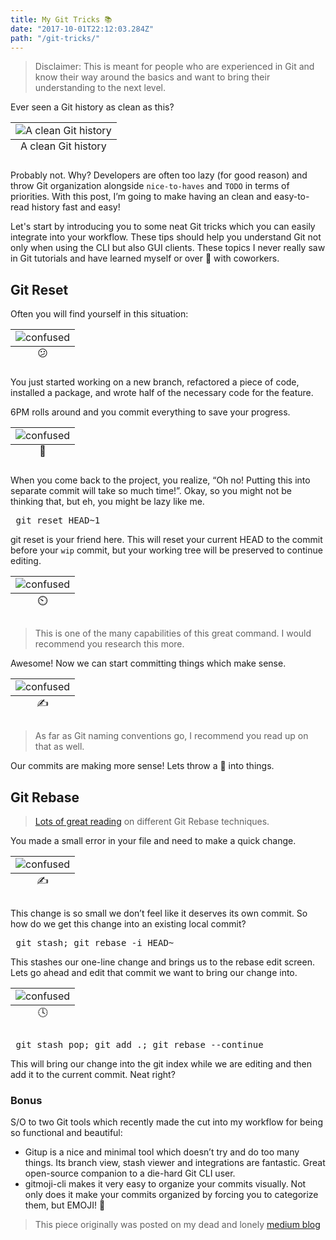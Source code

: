 ```yaml
---
title: My Git Tricks 📚
date: "2017-10-01T22:12:03.284Z"
path: "/git-tricks/"
---
```


> Disclaimer: This is meant for people who are experienced in Git and know their way around the basics and want to bring their understanding to the next level.

Ever seen a Git history as clean as this?

<table class="image">
    <caption align="bottom">A clean Git history</caption>
    <tr><td><img src="./1.png" alt="A clean Git history"/></td></tr>
</table>

Probably not. Why? Developers are often too lazy (for good reason) and throw Git organization alongside `nice-to-haves` and `TODO` in terms of priorities. With this post, I’m going to make having an clean and easy-to-read history fast and easy!

Let's start by introducing you to some neat Git tricks which you can easily integrate into your workflow. These tips should help you understand Git not only when using the CLI but also GUI clients. These topics I never really saw in Git tutorials and have learned myself or over 🍻 with coworkers.

## Git Reset

Often you will find yourself in this situation:

<table class="image">
    <caption align="bottom">😕</caption>
    <tr><td><img src="./2.gif" alt="confused"/></td></tr>
</table>

You just started working on a new branch, refactored a piece of code, installed a package, and wrote half of the necessary code for the feature. 

6PM rolls around and you commit everything to save your progress.

<table class="image">
    <caption align="bottom">📝</caption>
    <tr><td><img src="./3.gif" alt="confused"/></td></tr>
</table>


When you come back to the project, you realize, “Oh no! Putting this into separate commit will take so much time!”. Okay, so you might not be thinking that, but eh, you might be lazy like me.

<pre class="language-bash"> git reset HEAD~1 </pre>

git reset is your friend here. This will reset your current HEAD to the commit before your `wip` commit, but your working tree will be preserved to continue editing.

<table class="image">
    <caption align="bottom">⏲️</caption>
    <tr><td><img src="./4.gif" alt="confused"/></td></tr>
</table>

> This is one of the many capabilities of this great command. I would recommend you research this more.

Awesome! Now we can start committing things which make sense.

<table class="image">
    <caption align="bottom">✍️</caption>
    <tr><td><img src="./5.gif" alt="confused"/></td></tr>
</table>

> As far as Git naming conventions go, I recommend you read up on that as well.

Our commits are making more sense! Lets throw a 🔧 into things.


## Git Rebase

> [Lots of great reading](https://www.atlassian.com/git/tutorials/rewriting-history) on different Git Rebase techniques.

You made a small error in your file and need to make a quick change.

<table class="image">
    <caption align="bottom">✍️</caption>
    <tr><td><img src="./6.gif" alt="confused"/></td></tr>
</table>

This change is so small we don’t feel like it deserves its own commit. So how do we get this change into an existing local commit?

<pre class="language-bash"> git stash; git rebase -i HEAD~<commit_history_depth> </pre>


This stashes our one-line change and brings us to the rebase edit screen. Lets go ahead and edit that commit we want to bring our change into.

<table class="image">
    <caption align="bottom">🕓</caption>
    <tr><td><img src="./7.gif" alt="confused"/></td></tr>
</table>

<pre class="language-bash"> git stash pop; git add .; git rebase --continue </pre>

This will bring our change into the git index while we are editing and then add it to the current commit. Neat right?

### Bonus

S/O to two Git tools which recently made the cut into my workflow for being so functional and beautiful:

* Gitup is a nice and minimal tool which doesn’t try and do too many things. Its branch view, stash viewer and integrations are fantastic. Great open-source companion to a die-hard Git CLI user.
* gitmoji-cli makes it very easy to organize your commits visually. Not only does it make your commits organized by forcing you to categorize them, but EMOJI! 💸

> This piece originally was posted on my dead and lonely [medium blog](https://medium.com/@yourboybigal/acquiring-git-superpowers-f48bf7e504c7) 